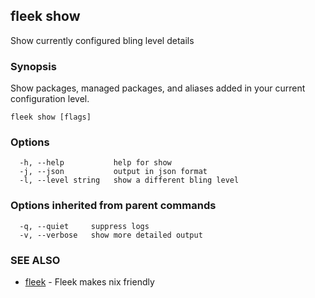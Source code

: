 ## fleek show

Show currently configured bling level details

### Synopsis

Show packages, managed packages, and aliases added in your current configuration level.

```
fleek show [flags]
```

### Options

```
  -h, --help           help for show
  -j, --json           output in json format
  -l, --level string   show a different bling level
```

### Options inherited from parent commands

```
  -q, --quiet     suppress logs
  -v, --verbose   show more detailed output
```

### SEE ALSO

* [fleek](fleek.md)	 - Fleek makes nix friendly

